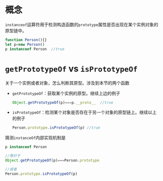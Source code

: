# 概念
`instanceof`运算符用于检测构造函数的`prototype`属性是否出现在某个实例对象的原型链中。

```javascript
function Person(){}
let p=new Person()
p instanceof Person  //true
```
# `getPrototypeOf` vs `isPrototypeOf` 
关于一个实例或者对象，怎么判断其原型。涉及到本节的两个函数
- `getPrototypeOf`：获取某个实例的原型。继续上边的例子
  ```javascript
  Object.getPrototypeOf(p)===p.__proto__  //true
  ```
- `isPrototypeOf`：检测某个对象是否存在于另一个对象的原型链上。继续以上的例子
  ```javascript
  Person.prototype.isPrototypeOf(p) //true
  ```


猜测`instanceOf`内部实现机制是
```javascript
p instanceof Person

//等价于
Object.getPrototypeOf(p)===Person.prototype

//或者
Person.prototype.isPrototypeOf(p)

```
